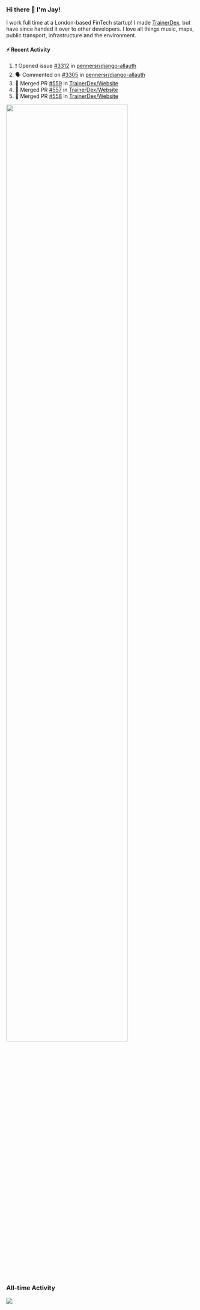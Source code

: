### Hi there 👋 I'm Jay!
I work full time at a London-based FinTech startup! I made [TrainerDex](https://www.github.com/TrainerDex), but have since handed it over to other developers. I love all things music, maps, public transport, infrastructure and the environment.

#### :zap: Recent Activity
<!--START_SECTION:activity-->
1. ❗️ Opened issue [#3312](https://github.com/pennersr/django-allauth/issues/3312) in [pennersr/django-allauth](https://github.com/pennersr/django-allauth)
2. 🗣 Commented on [#3305](https://github.com/pennersr/django-allauth/issues/3305) in [pennersr/django-allauth](https://github.com/pennersr/django-allauth)
3. 🎉 Merged PR [#559](https://github.com/TrainerDex/Website/pull/559) in [TrainerDex/Website](https://github.com/TrainerDex/Website)
4. 🎉 Merged PR [#557](https://github.com/TrainerDex/Website/pull/557) in [TrainerDex/Website](https://github.com/TrainerDex/Website)
5. 🎉 Merged PR [#558](https://github.com/TrainerDex/Website/pull/558) in [TrainerDex/Website](https://github.com/TrainerDex/Website)
<!--END_SECTION:activity-->

[<img src="https://wakatime.com/share/@TurnrDev/4142a9ac-7325-4d2f-a2bb-ec199b5c798c.svg" width="80%" />](https://wakatime.com/@TurnrDev)  


### All-time Activity
[<img src="https://github-readme-stats.vercel.app/api/wakatime?username=TurnrDev&layout=compact" />](https://wakatime.com/@TurnrDev)
